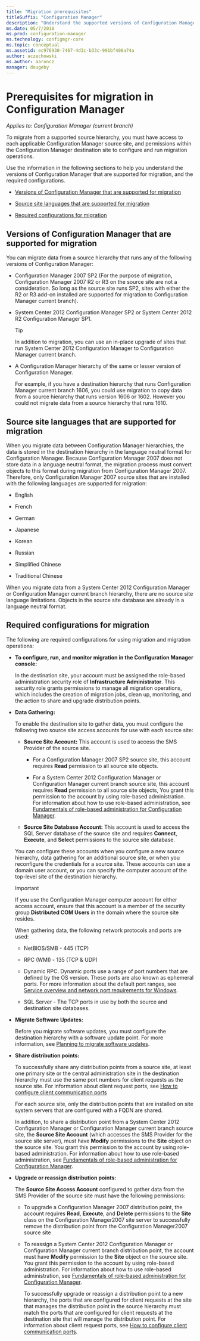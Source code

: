 ```yaml
---
title: "Migration prerequisites"
titleSuffix: "Configuration Manager"
description: "Understand the supported versions of Configuration Manager, supported source-site languages, and required configurations for migration."
ms.date: 05/7/2018
ms.prod: configuration-manager
ms.technology: configmgr-core
ms.topic: conceptual
ms.assetid: ec976930-7467-4d3c-b33c-991bf408a74a
author: aczechowski
ms.author: aaroncz
manager: dougeby
---
```


# Prerequisites for migration in Configuration Manager

*Applies to: Configuration Manager (current branch)*

To migrate from a supported source hierarchy, you must have access to each applicable Configuration Manager source site, and permissions within the Configuration Manager destination site to configure and run migration operations.  

 Use the information in the following sections to help you understand the versions of Configuration Manager that are supported for migration, and the required configurations.  

-   [Versions of Configuration Manager that are supported for migration](#BKMK_SupportedMigrationVersions)  

-   [Source site languages that are supported for migration](#BKMK_SorceSiteLanguage)  

-   [Required configurations for migration](#BKMK_Required_Configurations)  

##  <a name="BKMK_SupportedMigrationVersions"></a> Versions of Configuration Manager that are supported for migration  
 You can migrate data from a source hierarchy that runs any of  the following versions of Configuration Manager:  

- Configuration Manager 2007 SP2  (For the purpose of migration, Configuration Manager 2007 R2 or R3 on the source site are not a consideration. So long as the source site runs SP2, sites with either the R2 or R3  add-on installed are supported for migration to Configuration Manager current branch).  

- System Center 2012 Configuration Manager SP2 or System Center 2012 R2 Configuration Manager SP1.  

  > [!TIP]  
  >  In addition to migration, you can use an in-place upgrade of sites that run System Center 2012 Configuration Manager to Configuration Manager current branch.  

- A Configuration Manager hierarchy of the same or lesser version of Configuration Manager.  

  For example, if you have a destination hierarchy that runs Configuration Manager current branch 1606, you could use migration to copy data from a source hierarchy that runs version 1606 or 1602. However you could not migrate data from a source hierarchy that runs 1610.  


##  <a name="BKMK_SorceSiteLanguage"></a> Source site languages that are supported for migration  
 When you migrate data between Configuration Manager hierarchies, the data is stored in the destination hierarchy in the language neutral format for Configuration Manager. Because Configuration Manager 2007 does not store data in a language neutral format, the migration process must convert objects to this format during migration from Configuration Manager 2007. Therefore, only Configuration Manager 2007 source sites that are installed with the following languages are supported for migration:  

-   English  

-   French  

-   German  

-   Japanese  

-   Korean  

-   Russian  

-   Simplified Chinese  

-   Traditional Chinese  

When you migrate data from a System Center 2012 Configuration Manager or Configuration Manager current branch hierarchy, there are no source site language limitations. Objects in the source site database are already in a language neutral format.  

##  <a name="BKMK_Required_Configurations"></a> Required configurations for migration  
The following are required configurations for using migration and migration operations:  

- **To configure, run, and monitor migration in the Configuration Manager console:**  

   In the destination site, your account must be assigned the role-based administration security role of **Infrastructure Administrator**. This security role grants permissions to manage all migration operations, which includes the creation of migration jobs, clean up, monitoring, and the action to share and upgrade distribution points.  

- **Data Gathering:**  

   To enable the destination site to gather data, you must configure the following two source site access accounts for use with each source site:  

  -   **Source Site Account:** This account is used to access the SMS Provider of the source site.  

      -   For a Configuration Manager 2007 SP2 source site, this account requires **Read** permission to all source site objects.  

      -   For a System Center 2012 Configuration Manager or Configuration Manager current branch source site, this account requires **Read** permission to all source site objects, You grant this permission to the account by using role-based administration. For information about how to use role-based administration, see [Fundamentals of role-based administration for Configuration Manager](../../core/understand/fundamentals-of-role-based-administration.md).  

  -   **Source Site Database Account:** This account is used to access the SQL Server database of the source site and requires **Connect**, **Execute**, and **Select** permissions to the source site database.  

  You can configure these accounts when you configure a new source hierarchy, data gathering for an additional source site, or when you reconfigure the credentials for a source site. These accounts can use a domain user account, or you can specify the computer account of the top-level site of the destination hierarchy.  

  > [!IMPORTANT]  
  >  If you use the Configuration Manager computer account for either access account, ensure that this account is a member of the security group **Distributed COM Users** in the domain where the source site resides.  

  When gathering data, the following network protocols and ports are used:  

  - NetBIOS/SMB - 445 (TCP)  

  - RPC (WMI) - 135 (TCP & UDP)  

  - Dynamic RPC. Dynamic ports use a range of port numbers that are defined by the OS version. These ports are also known as ephemeral ports. For more information about the default port ranges, see [Service overview and network port requirements for Windows](https://support.microsoft.com/help/832017/service-overview-and-network-port-requirements-for-windows).<!-- SCCMDocs#1053 -->

  - SQL Server - The TCP ports in use by both the source and destination site databases.  

- **Migrate Software Updates:**  

   Before you migrate software updates, you must configure the destination hierarchy with a software update point. For more information, see [Planning to migrate software updates](../../core/migration/planning-for-the-migration-of-objects.md#Plan_migrate_Software_updates).  

- **Share distribution points:**  

   To successfully share any distribution points from a source site, at least one primary site or the central administration site in the destination hierarchy must use the same port numbers for client requests as the source site. For information about client request ports, see [How to configure client communication ports](../../core/clients/deploy/configure-client-communication-ports.md)  

   For each source site, only the distribution points that are installed on site system servers that are configured with a FQDN are shared.  

   In addition, to share a distribution point from a System Center 2012 Configuration Manager or Configuration Manager current branch source site, the **Source Site Account** (which accesses the SMS Provider for the source site server), must have **Modify** permissions to the **Site** object on the source site. You grant this permission to the account by using role-based administration. For information about how to use role-based administration, see [Fundamentals of role-based administration for Configuration Manager](../../core/understand/fundamentals-of-role-based-administration.md).  


- **Upgrade or reassign distribution points:**  

   The **Source Site Access Account** configured to gather data from the SMS Provider of the source site must have the following permissions:  

  - To upgrade a Configuration Manager 2007 distribution point, the account requires **Read**, **Execute**, and **Delete** permissions to the **Site** class on the Configuration Manager2007 site server to successfully remove the distribution point from the Configuration Manager2007 source site  

  - To reassign a System Center 2012 Configuration Manager or Configuration Manager current branch distribution point, the account must have **Modify** permission to the **Site** object on the source site. You grant this permission to the account by using role-based administration. For information about how to use role-based administration, see [Fundamentals of role-based administration for Configuration Manager](../../core/understand/fundamentals-of-role-based-administration.md).  

    To successfully upgrade or reassign a distribution point to a new hierarchy, the ports that are configured for client requests at the site that manages the distribution point in the source hierarchy must match the ports that are configured for client requests at the destination site that will manage the distribution point. For information about client request ports, see [How to configure client communication ports](../../core/clients/deploy/configure-client-communication-ports.md).  
